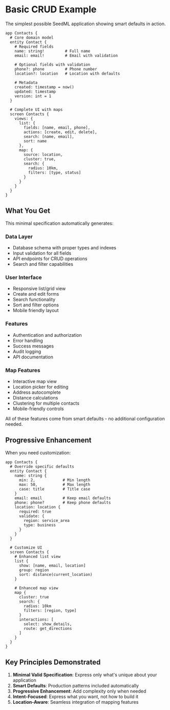 # Basic CRUD Example

The simplest possible SeedML application showing smart defaults in action.

```seedml
app Contacts {
  # Core domain model
  entity Contact {
    # Required fields
    name: string!         # Full name
    email: email!         # Email with validation
    
    # Optional fields with validation
    phone?: phone         # Phone number
    location?: location   # Location with defaults
    
    # Metadata
    created: timestamp = now()
    updated: timestamp
    version: int = 1
  }

  # Complete UI with maps
  screen Contacts {
    views: {
      list: {
        fields: [name, email, phone],
        actions: [create, edit, delete],
        search: [name, email],
        sort: name
      },
      map: {
        source: location,
        cluster: true,
        search: {
          radius: 10km,
          filters: [type, status]
        }
      }
    }
  }
}
```

## What You Get

This minimal specification automatically generates:

### Data Layer
- Database schema with proper types and indexes
- Input validation for all fields
- API endpoints for CRUD operations
- Search and filter capabilities

### User Interface
- Responsive list/grid view
- Create and edit forms 
- Search functionality
- Sort and filter options
- Mobile friendly layout

### Features
- Authentication and authorization
- Error handling
- Success messages
- Audit logging
- API documentation

### Map Features
- Interactive map view
- Location picker for editing
- Address autocomplete
- Distance calculations
- Clustering for multiple contacts
- Mobile-friendly controls

All of these features come from smart defaults - no additional configuration needed.

## Progressive Enhancement

When you need customization:

```seedml
app Contacts {
  # Override specific defaults
  entity Contact {
    name: string {
      min: 2,            # Min length
      max: 50,           # Max length
      case: title        # Title case
    }
    email: email         # Keep email defaults
    phone: phone?        # Keep phone defaults
    location: location {
      required: true
      validate: {
        region: service_area
        type: business
      }
    }
  }

  # Customize UI
  screen Contacts {
    # Enhanced list view
    list {
      show: [name, email, location]
      group: region
      sort: distance(current_location)
    }
    
    # Enhanced map view
    map {
      cluster: true
      search: {
        radius: 10km
        filters: [region, type]
      }
      interactions: [
        select: show_details,
        route: get_directions
      ]
    }
  }
}
```

## Key Principles Demonstrated

1. **Minimal Valid Specification**: Express only what's unique about your application
2. **Smart Defaults**: Production patterns included automatically
3. **Progressive Enhancement**: Add complexity only when needed
4. **Intent-Focused**: Express what you want, not how to build it
5. **Location-Aware**: Seamless integration of mapping features

